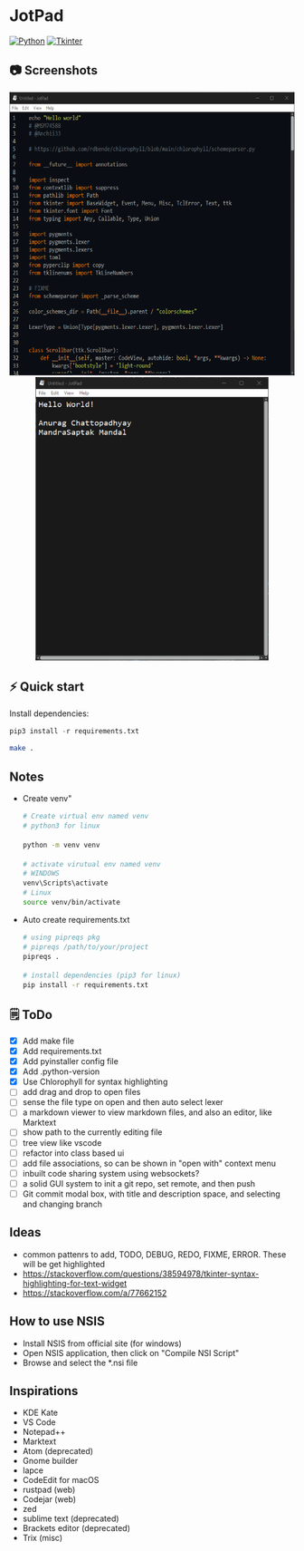 # JotPad

[![Python](https://img.shields.io/badge/Python-3776AB?style=for-the-badge&logo=python&logoColor=white)](https://www.python.org/)
[![Tkinter](https://img.shields.io/badge/Tkinter-4B8BBE?style=for-the-badge&logo=tkinter&logoColor=white)](https://docs.python.org/3/library/tkinter.html)

## 📷 Screenshots

<!-- ![dark_mode](./screenshots/screenshot1.png) -->
<!-- ![syntax_mode](./screenshots/screenshot2.png) -->

<p align="center">
    <img height="500" src="./screenshots/screenshot2.png">
    <img height="500" src="./screenshots/screenshot1.png">
</p>

## ⚡️ Quick start

Install dependencies:

```python
pip3 install -r requirements.txt
```

```bash
make .
```

## Notes

- Create venv"

    ```bash
    # Create virtual env named venv
    # python3 for linux

    python -m venv venv

    # activate virutual env named venv
    # WINDOWS
    venv\Scripts\activate
    # Linux
    source venv/bin/activate
    ```

- Auto create requirements.txt

    ```bash
    # using pipreqs pkg
    # pipreqs /path/to/your/project
    pipreqs .

    # install dependencies (pip3 for linux)
    pip install -r requirements.txt
    ```

## 🗒️ ToDo

- [x] Add make file
- [x] Add requirements.txt
- [x] Add pyinstaller config file
- [x] Add .python-version
- [x] Use Chlorophyll for syntax highlighting
- [ ] add drag and drop to open files
- [ ] sense the file type on open and then auto select lexer
- [ ] a markdown viewer to view markdown files, and also an editor, like Marktext
- [ ] show path to the currently editing file
- [ ] tree view like vscode
- [ ] refactor into class based ui
- [ ] add file associations, so can be shown in "open with" context menu
- [ ] inbuilt code sharing system using websockets?
- [ ] a solid GUI system to init a git repo, set remote, and then push
- [ ] Git commit modal box, with title and description space, and selecting and changing branch

## Ideas

- common pattenrs to add, TODO, DEBUG, REDO, FIXME, ERROR. These will be get highlighted
- <https://stackoverflow.com/questions/38594978/tkinter-syntax-highlighting-for-text-widget>
- <https://stackoverflow.com/a/77662152>

## How to use NSIS

- Install NSIS from official site (for windows)
- Open NSIS application, then click on "Compile NSI Script"
- Browse and select the *.nsi file

## Inspirations

- KDE Kate
- VS Code
- Notepad++
- Marktext
- Atom (deprecated)
- Gnome builder
- lapce
- CodeEdit for macOS
- rustpad (web)
- Codejar (web)
- zed
- sublime text (deprecated)
- Brackets editor (deprecated)
- Trix (misc)